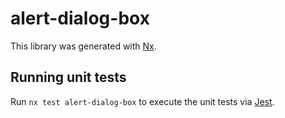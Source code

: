 # alert-dialog-box

This library was generated with [Nx](https://nx.dev).

## Running unit tests

Run `nx test alert-dialog-box` to execute the unit tests via [Jest](https://jestjs.io).
